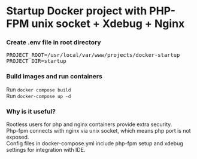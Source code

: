 # Startup Docker project with PHP-FPM unix socket + Xdebug + Nginx ###

### Create .env file in root directory
<pre>
PROJECT_ROOT=/usr/local/var/www/projects/docker-startup
PROJECT_DIR=startup
</pre>

### Build images and run containers
Run `docker compose build` <br>
Run `docker-compose up -d`

### Why is it useful?
Rootless users for php and nginx containers provide extra security. <br>
Php-fpm connects with nginx via unix socket, which means php port is not exposed. <br>
Config files in docker-compose.yml include php-fpm setup and xdebug settings for integration with IDE.
